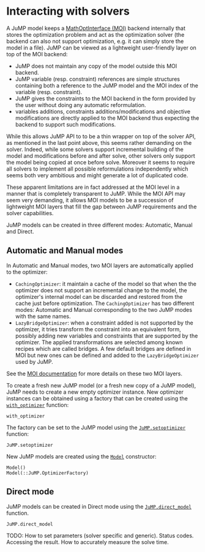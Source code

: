 Interacting with solvers
========================

A JuMP model keeps a [MathOptInterface (MOI)](https://github.com/JuliaOpt/MathOptInterface.jl)
backend internally that stores the optimization problem and act as the
optimization solver (the backend can also not support optimization, e.g. it can
simply store the model in a file). JuMP can be viewed as a lightweight
user-friendly layer on top of the MOI backend:

* JuMP does not maintain any copy of the model outside this MOI backend.
* JuMP variable (resp. constraint) references are simple structures containing
  both a reference to the JuMP model and the MOI index of the variable (resp.
  constraint).
* JuMP gives the constraints to the MOI backend in the form provided by the user
  without doing any automatic reformulation.
* variables additions, constraints additions/modifications and objective
  modifications are directly applied to the MOI backend thus expecting the
  backend to support such modifications.

While this allows JuMP API to to be a thin wrapper on top of the solver API,
as mentioned in the last point above, this seems rather demanding on the
solver. Indeed, while some solvers support incremental building of the model and
modifications before and after solve, other solvers only support the model being
copied at once before solve. Moreover it seems to require all solvers to
implement all possible reformulations independently which seems both very
ambitious and might generate a lot of duplicated code.

These apparent limitations are in fact addressed at the MOI level in a manner
that is completely transparent to JuMP. While the MOI API may seem very
demanding, it allows MOI models to be a succession of lightweight MOI layers
that fill the gap between JuMP requirements and the solver capabilities.

JuMP models can be created in three different modes: Automatic, Manual and
Direct.

## Automatic and Manual modes

In Automatic and Manual modes, two MOI layers are automatically applied to the
optimizer:

* `CachingOptimizer`: it maintain a cache of the model so that when the
  the optimizer does not support an incremental change to the model, the
  optimizer's internal model can be discarded and restored from the cache just
  before optimization. The `CachingOptimizer` has two different modes: Automatic
  and Manual corresponding to the two JuMP modes with the same names.
* `LazyBridgeOptimizer`: when a constraint added is not supported by the
  optimizer, it tries transform the constraint into an equivalent form,
  possibly adding new variables and constraints that are supported by the
  optimizer. The applied transformations are selected among known recipes
  which are called bridges. A few default bridges are defined in MOI but new
  ones can be defined and added to the `LazyBridgeOptimizer` used by JuMP.

See the [MOI documentation](http://www.juliaopt.org/MathOptInterface.jl/stable/)
for more details on these two MOI layers.

To create a fresh new JuMP model (or a fresh new copy of a JuMP model), JuMP
needs to create a new empty optimizer instance. New optimizer instances can
be obtained using a factory that can be created using the
[`with_optimizer`](@ref) function:
```@docs
with_optimizer
```

The factory can be set to the JuMP model using the [`JuMP.setoptimizer`](@ref)
function:
```@docs
JuMP.setoptimizer
```

New JuMP models are created using the [`Model`](@ref) constructor:
```@docs
Model()
Model(::JuMP.OptimizerFactory)
```

## Direct mode

JuMP models can be created in Direct mode using the [`JuMP.direct_model`](@ref)
function.
```@docs
JuMP.direct_model
```

TODO: How to set parameters (solver
specific and generic). Status codes. Accessing the result.
How to accurately measure the solve time.
